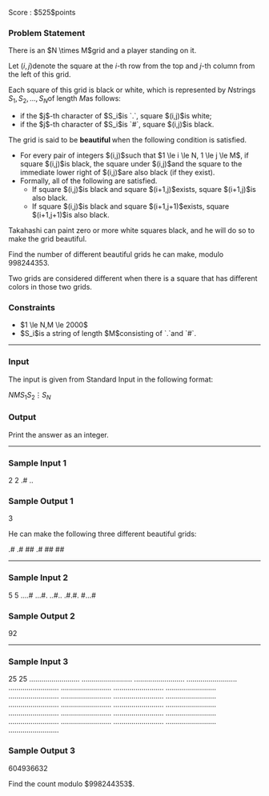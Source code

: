
<div>

<span>

<span>

<p>
Score : $525$points
</p>

<div>

<section>

### **Problem Statement**

<p>
There is an $N \times M$grid and a player standing on it.

Let $(i,j)$denote the square at the $i$-th row from the top and $j$-th column from the left of this grid.

Each square of this grid is black or white, which is represented by $N$strings $S_1,S_2,\dots,S_N$of length $M$as follows:
</p>

<ul>

<li>
if the $j$-th character of $S_i$is `.`, square $(i,j)$is white;
</li>

<li>
if the $j$-th character of $S_i$is `#`, square $(i,j)$is black.
</li>

</ul>

<p>
The grid is said to be 
<strong>
beautiful
</strong>
when the following condition is satisfied.
</p>

<ul>

<li>
For every pair of integers $(i,j)$such that $1 \le i \le N, 1 \le j \le M$, if square $(i,j)$is black, the square under $(i,j)$and the square to the immediate lower right of $(i,j)$are also black (if they exist).
</li>

<li>
Formally, all of the following are satisfied.
<ul>

<li>
If square $(i,j)$is black and square $(i+1,j)$exists, square $(i+1,j)$is also black.
</li>

<li>
If square $(i,j)$is black and square $(i+1,j+1)$exists, square $(i+1,j+1)$is also black.
</li>

</ul>

</li>

</ul>

<p>
Takahashi can paint zero or more white squares black, and he will do so to make the grid beautiful.

Find the number of different beautiful grids he can make, modulo $998244353$.

Two grids are considered different when there is a square that has different colors in those two grids.
</p>

</section>

</div>

<div>

<section>

### **Constraints**

<ul>

<li>
$1 \le N,M \le 2000$
</li>

<li>
$S_i$is a string of length $M$consisting of  `.`and `#`.
</li>

</ul>

</section>

</div>

---

<div>

<div>

<section>

### **Input**

<p>
The input is given from Standard Input in the following format:
</p>

<div>

$N$$M$$S_1$$S_2$$\vdots$$S_N$
</div>

</section>

</div>

<div>

<section>

### **Output**

<p>
Print the answer as an integer.
</p>

</section>

</div>

</div>

---

<div>

<section>

### **Sample Input 1**

<div>

2 2
.#
..

</div>

</section>

</div>

<div>

<section>

### **Sample Output 1**

<div>

3

</div>

<p>
He can make the following three different beautiful grids:
</p>

<div>

.#  .#  ##
.#  ##  ##

</div>

</section>

</div>

---

<div>

<section>

### **Sample Input 2**

<div>

5 5
....#
...#.
..#..
.#.#.
#...#

</div>

</section>

</div>

<div>

<section>

### **Sample Output 2**

<div>

92

</div>

</section>

</div>

---

<div>

<section>

### **Sample Input 3**

<div>

25 25
.........................
.........................
.........................
.........................
.........................
.........................
.........................
.........................
.........................
.........................
.........................
.........................
.........................
.........................
.........................
.........................
.........................
.........................
.........................
.........................
.........................
.........................
.........................
.........................
.........................

</div>

</section>

</div>

<div>

<section>

### **Sample Output 3**

<div>

604936632

</div>

<p>
Find the count modulo $998244353$.
</p>

</section>

</div>

</span>

</span>

</div>
